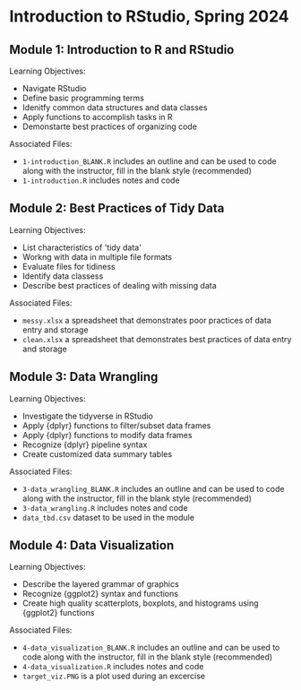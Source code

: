 # Introduction to RStudio, Spring 2024

## Module 1: Introduction to R and RStudio
Learning Objectives:

* Navigate RStudio
* Define basic programming terms
* Idenitfy common data structures and data classes
* Apply functions to accomplish tasks in R
* Demonstarte best practices of organizing code

Associated Files:

* ```1-introduction_BLANK.R``` includes an outline and can be used to code along with the instructor, fill in the blank style (recommended)
* ```1-introduction.R``` includes notes and code

## Module 2: Best Practices of Tidy Data
Learning Objectives:

* List characteristics of 'tidy data'
* Workng with data in multiple file formats
* Evaluate files for tidiness
* Identify data classess
* Describe best practices of dealing with missing data

Associated Files:

* ```messy.xlsx``` a spreadsheet that demonstrates poor practices of data entry and storage
* ```clean.xlsx``` a spreadsheet that demonstrates best practices of data entry and storage
## Module 3: Data Wrangling
Learning Objectives:

* Investigate the tidyverse in RStudio
* Apply {dplyr} functions to filter/subset data frames
* Apply {dplyr} functions to modify data frames
* Recognize {dplyr} pipeline syntax
* Create customized data summary tables

Associated Files:

* ```3-data_wrangling_BLANK.R``` includes an outline and can be used to code along with the instructor, fill in the blank style (recommended)
* ```3-data_wrangling.R``` includes notes and code
* ```data_tbd.csv``` dataset to be used in the module
## Module 4: Data Visualization
Learning Objectives:

* Describe the layered grammar of graphics
* Recognize {ggplot2} syntax and functions
* Create high quality scatterplots, boxplots, and histograms using {ggplot2} functions

Associated Files:

* ```4-data_visualization_BLANK.R``` includes an outline and can be used to code along with the instructor, fill in the blank style (recommended)
* ```4-data_visualization.R``` includes notes and code
* ```target_viz.PNG``` is a plot used during an excercise

